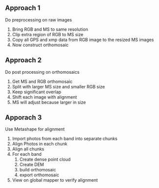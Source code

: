 ## Approach 1
Do preprocessing on raw images
1. Bring RGB and MS to same resolution
2. Clip extra region of RGB to MS size
3. Copy all GPS and xmp data from RGB image to the resized MS images
4. Now construct orthomosaic

## Approach 2
Do post processing on orthomosaics
1. Get MS and RGB orthomosaic
2. Split with larger MS size and smaller RGB size
3. Keep significant overlap
4. Shift each image with alignment
5. MS will adjust because larger in size

## Apporach 3
Use Metashape for alignment
1. Import photos from each band into separate chunks
2. Align Photos in each chunk
3. Align all chunks
4. For each band
    1. Create dense point cloud
    2. Create DEM
    3. build orthomosaic
    4. export orthomosaic
5. View on global mapper to verify alignment
